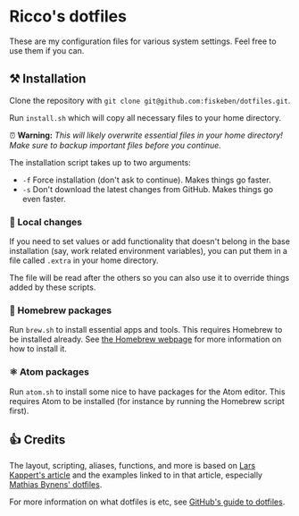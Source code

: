 # Ricco's dotfiles

These are my configuration files for various system settings.
Feel free to use them if you can.

## ⚒  Installation

Clone the repository with `git clone git@github.com:fiskeben/dotfiles.git`.

Run `install.sh` which will copy all necessary files to your home directory.

⏰ **Warning:** *This will likely overwrite essential files in your home directory!
Make sure to backup important files before you continue.*

The installation script takes up to two arguments:

* `-f` Force installation (don't ask to continue). Makes things go faster.
* `-s` Don't download the latest changes from GitHub. Makes things go even faster.

### 🙈  Local changes

If you need to set values or add functionality that doesn't belong in the base installation
(say, work related environment variables), you can put them in a file called `.extra` in your home directory.

The file will be read after the others so you can also use it to override things added by these scripts.

### 🍺  Homebrew packages

Run `brew.sh` to install essential apps and tools.
This requires Homebrew to be installed already. See [the Homebrew
webpage](http://brew.sh) for more information on how to install it.

### ⚛  Atom packages

Run `atom.sh` to install some nice to have packages for the Atom editor. This
requires Atom to be installed (for instance by running the Homebrew script first).

## 👍  Credits

The layout, scripting, aliases, functions, and more is based on [Lars Kappert's
article](https://medium.com/@webprolific/getting-started-with-dotfiles-43c3602fd789#.uoen8rp4a)
and the examples linked to in that article, especially [Mathias Bynens'
dotfiles](https://github.com/mathiasbynens/dotfiles).

For more information on what dotfiles is etc, see [GitHub's
guide to dotfiles](http://dotfiles.github.io).
